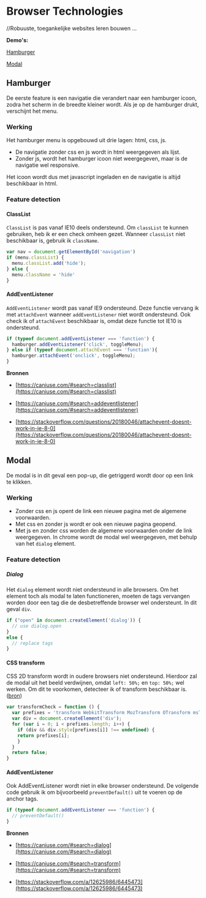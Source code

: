# Browser Technologies
//Robuuste, toegankelijke websites leren bouwen …

**Demo's:**

[Hamburger](https://viennam.github.io/browser-technologies/opdracht2/hamburger.html)

[Modal](https://viennam.github.io/browser-technologies/opdracht2/modal.html)

## Hamburger
De eerste feature is een navigatie die verandert naar een hamburger icoon, zodra het scherm in de breedte kleiner wordt. Als je op de hamburger drukt, verschijnt het menu.

### Werking
Het hamburger menu is opgebouwd uit drie lagen: html, css, js.
- De navigatie zonder css en js wordt in html weergegeven als lijst.
- Zonder js, wordt het hamburger icoon niet weergegeven, maar is de navigatie wel responsive.

Het icoon wordt dus met javascript ingeladen en de navigatie is altijd beschikbaar in html.

### Feature detection
#### ClassList
`ClassList` is pas vanaf IE10 deels ondersteund. Om `classList` te kunnen gebruiken, heb ik er een check omheen gezet. Wanneer `classList` niet beschikbaar is, gebruik ik `className`.

```javascript
var nav = document.getElementById('navigation')
if (menu.classList) {
  menu.classList.add('hide');
} else {
  menu.className = 'hide'
}
```
#### AddEventListener
`AddEventListener` wordt pas vanaf IE9 ondersteund. Deze functie vervang ik met `attachEvent` wanneer `addEventListener` niet wordt ondersteund. Ook check ik of `attachEvent` beschikbaar is, omdat deze functie tot IE10 is ondersteund.
```javascript
if (typeof document.addEventListener === 'function') {
  hamburger.addEventListener('click', toggleMenu);
} else if (typeof document.attachEvent === 'function'){
  hamburger.attachEvent('onclick', toggleMenu);
}
```

**Bronnen**

- [https://caniuse.com/#search=classlist](https://caniuse.com/#search=classlist)

- [https://caniuse.com/#search=addeventlistener](https://caniuse.com/#search=addeventlistener)

- [https://stackoverflow.com/questions/20180046/attachevent-doesnt-work-in-ie-8-0](https://stackoverflow.com/questions/20180046/attachevent-doesnt-work-in-ie-8-0)

## Modal
De modal is in dit geval een pop-up, die getriggerd wordt door op een link te klikken. 

### Werking
- Zonder css en js opent de link een nieuwe pagina met de algemene voorwaarden.
- Met css en zonder js wordt er ook een nieuwe pagina geopend.
- Met js en zonder css worden de algemene voorwaarden onder de link weergegeven. In chrome wordt de modal wel weergegeven, met behulp van het `dialog` element.

### Feature detection
##### Dialog
Het `dialog` element wordt niet ondersteund in alle browsers. Om het element toch als modal te laten functioneren, moeten de tags vervangen worden door een tag die de desbetreffende browser wel ondersteunt. In dit geval `div`.

```javascript
if ("open" in document.createElement('dialog')) {
  // use dialog.open
}
else {
  // replace tags
}
  ```

#### CSS transform
CSS 2D transform wordt in oudere browsers niet ondersteund. Hierdoor zal de modal uit het beeld verdwijnen, omdat `left: 50%;` en `top: 50%;` wel werken. Om dit te voorkomen, detecteer ik of transform beschikbaar is. ([bron](https://stackoverflow.com/a/12625986/6445473))

```javascript
var transformCheck = function () {
  var prefixes = 'transform WebkitTransform MozTransform OTransform msTransform'.split(' ');
  var div = document.createElement('div');
  for (var i = 0; i < prefixes.length; i++) {
    if (div && div.style[prefixes[i]] !== undefined) {
    return prefixes[i];
    }
  }
  return false;
}
```

#### AddEventListener 
Ook AddEventListener wordt niet in elke browser ondersteund. De volgende code gebruik ik om bijvoorbeeld `preventDefault()` uit te voeren op de anchor tags. 

```javascript
if (typeof document.addEventListener === 'function') {
  // preventDefault()
}
```

**Bronnen**

- [https://caniuse.com/#search=dialog](https://caniuse.com/#search=dialog)

- [https://caniuse.com/#search=transform](https://caniuse.com/#search=transform)

- [https://stackoverflow.com/a/12625986/6445473](https://stackoverflow.com/a/12625986/6445473)